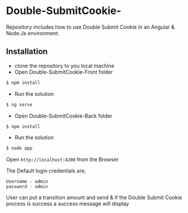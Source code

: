 # Double-SubmitCookie-
Repository includes how to use Double Submit Cookie in an Angular & Node.Js environment.
## Installation
* clone the repository to you local machine
* Open Double-SubmitCookie-Front folder
```sh
$ npm install
```
* Run the solution
```sh
$ ng serve
```
* Open Double-SubmitCookie-Back folder
```sh
$ npm install
```
* Run the solution
```sh
$ node app
```
Open `http://localhost:4200` from the Browser

The Default login credentials are,
```
Username - admin
password - admin
```
User can put a transition amount and send & if the Double Submit Cookie process is success a success message will display
